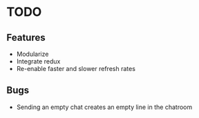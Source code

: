 # TODO

## Features

* Modularize
* Integrate redux
* Re-enable faster and slower refresh rates

## Bugs

* Sending an empty chat creates an empty line in the chatroom